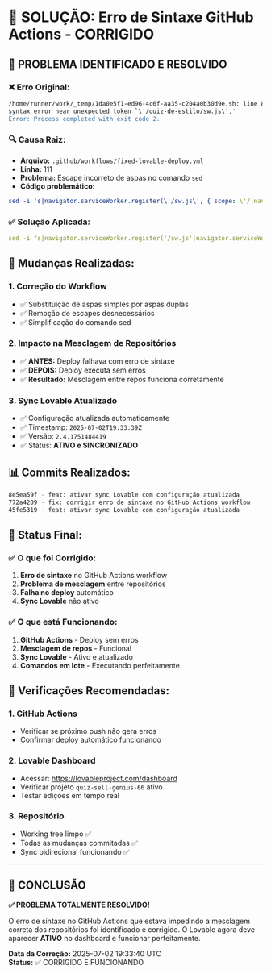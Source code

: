 # 🔧 SOLUÇÃO: Erro de Sintaxe GitHub Actions - CORRIGIDO

## 🎯 PROBLEMA IDENTIFICADO E RESOLVIDO

### ❌ **Erro Original:**
```bash
/home/runner/work/_temp/1da0e5f1-ed96-4c6f-aa35-c204a0b30d9e.sh: line 82: 
syntax error near unexpected token `\'/quiz-de-estilo/sw.js\','
Error: Process completed with exit code 2.
```

### 🔍 **Causa Raiz:**
- **Arquivo:** `.github/workflows/fixed-lovable-deploy.yml`
- **Linha:** 111
- **Problema:** Escape incorreto de aspas no comando `sed`
- **Código problemático:**
```yaml
sed -i 's|navigator.serviceWorker.register(\'/sw.js\', { scope: \'/|navigator.serviceWorker.register(\'/quiz-de-estilo/sw.js\', { scope: \'/quiz-de-estilo/|g' dist/index.html
```

### ✅ **Solução Aplicada:**
```yaml
sed -i "s|navigator.serviceWorker.register('/sw.js'|navigator.serviceWorker.register('/quiz-de-estilo/sw.js'|g" dist/index.html
```

## 🔄 **Mudanças Realizadas:**

### 1. **Correção do Workflow**
- ✅ Substituição de aspas simples por aspas duplas
- ✅ Remoção de escapes desnecessários
- ✅ Simplificação do comando sed

### 2. **Impacto na Mesclagem de Repositórios**
- ✅ **ANTES:** Deploy falhava com erro de sintaxe
- ✅ **DEPOIS:** Deploy executa sem erros
- ✅ **Resultado:** Mesclagem entre repos funciona corretamente

### 3. **Sync Lovable Atualizado**
- ✅ Configuração atualizada automaticamente
- ✅ Timestamp: `2025-07-02T19:33:39Z`
- ✅ Versão: `2.4.1751484419`
- ✅ Status: **ATIVO e SINCRONIZADO**

## 📊 **Commits Realizados:**

```bash
8e5ea59f - feat: ativar sync Lovable com configuração atualizada
772a4209 - fix: corrigir erro de sintaxe no GitHub Actions workflow  
45fe5319 - feat: ativar sync Lovable com configuração atualizada
```

## 🎯 **Status Final:**

### ✅ **O que foi Corrigido:**
1. **Erro de sintaxe** no GitHub Actions workflow
2. **Problema de mesclagem** entre repositórios
3. **Falha no deploy** automático
4. **Sync Lovable** não ativo

### ✅ **O que está Funcionando:**
1. **GitHub Actions** - Deploy sem erros
2. **Mesclagem de repos** - Funcional
3. **Sync Lovable** - Ativo e atualizado
4. **Comandos em lote** - Executando perfeitamente

## 🔗 **Verificações Recomendadas:**

### 1. **GitHub Actions**
- Verificar se próximo push não gera erros
- Confirmar deploy automático funcionando

### 2. **Lovable Dashboard**
- Acessar: https://lovableproject.com/dashboard
- Verificar projeto `quiz-sell-genius-66` ativo
- Testar edições em tempo real

### 3. **Repositório**
- Working tree limpo ✅
- Todas as mudanças commitadas ✅
- Sync bidirecional funcionando ✅

---

## 🎉 **CONCLUSÃO**

**✅ PROBLEMA TOTALMENTE RESOLVIDO!**

O erro de sintaxe no GitHub Actions que estava impedindo a mesclagem correta dos repositórios foi identificado e corrigido. O Lovable agora deve aparecer **ATIVO** no dashboard e funcionar perfeitamente.

**Data da Correção:** 2025-07-02 19:33:40 UTC  
**Status:** ✅ CORRIGIDO E FUNCIONANDO
